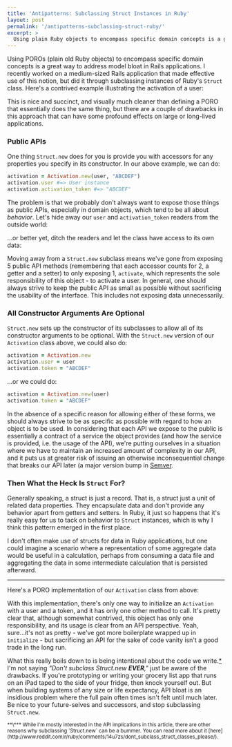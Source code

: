 ```yaml
---
title: 'Antipatterns: Subclassing Struct Instances in Ruby'
layout: post
permalink: '/antipatterns-subclassing-struct-ruby/'
excerpt: >
  Using plain Ruby objects to encompass specific domain concepts is a great way to address model bloat in Rails applications. I recently worked on a medium-sized Rails application that made effective use of this notion, but did it through subclassing instances of Ruby's Struct class. This makes for nicely succinct code, but introduces some insidious problems that are likely to creep up later.
---
```


Using POROs (plain old Ruby objects) to encompass specific domain concepts is a great way to address model bloat in Rails applications. I recently worked on a medium-sized Rails application that made effective use of this notion, but did it through subclassing instances of Ruby's `Struct` class. <!--\-->Here's a contrived example illustrating the activation of a user:

<script src="https://gist.github.com/jtrim/1e965728892b79de2de7.js"></script>

This is nice and succinct, and visually much cleaner than defining a PORO that essentially does the same thing, but there are a couple of drawbacks in this approach that can have some profound effects on large or long-lived applications.

### Public APIs

One thing `Struct.new` does for you is provide you with accessors for any properties you specify in its constructor. In our above example, we can do:

```ruby
activation = Activation.new(user, "ABCDEF")
activation.user #=> User instance
activation.activation_token #=> "ABCDEF"
```

The problem is that we probably don't always want to expose those things as public APIs, especially in domain objects, which tend to be all about *behavior*. Let's hide away our `user` and `activation_token` readers from the outside world:

<script src="https://gist.github.com/jtrim/be61023e1ad91050ba63.js"></script>

...or better yet, ditch the readers and let the class have access to its own data:

<script src="https://gist.github.com/jtrim/f4a430e619596e92535a.js"></script>

Moving away from a `Struct.new` subclass means we've gone from exposing 5 public API methods (remembering that each accessor counts for 2, a getter and a setter) to only exposing 1, `activate`, which represents the sole responsibility of this object - to activate a user. In general, one should always strive to keep the public API as small as possible without sacrificing the usability of the interface. This includes not exposing data unnecessarily.

### All Constructor Arguments Are Optional

`Struct.new` sets up the constructor of its subclasses to allow all of its constructor arguments to be optional. With the `Struct.new` version of our `Activation` class above, we could also do:

```ruby
activation = Activation.new
activation.user = user
activation.token = "ABCDEF"
```

...or we could do:

```ruby
activation = Activation.new(user)
activation.token = "ABCDEF"
```

In the absence of a specific reason for allowing either of these forms, we should always strive to be as specific as possible with regard to how an object is to be used. In considering that each API we expose to the public is essentially a contract of a service the object provides (and how the service is provided, i.e. the usage of the API), we're putting ourselves in a situation where we have to maintain an increased amount of complexity in our API, and it puts us at greater risk of issuing an otherwise inconsequential change that breaks our API later (a major version bump in [Semver](http://semver.org/).

### Then What the Heck Is `Struct` For?

Generally speaking, a struct is just a record. That is, a struct just a unit of related data properties. They encapsulate data and don't provide any behavior apart from getters and setters. In Ruby, it just so happens that it's really easy for us to tack on behavior to `Struct` instances, which is why I think this pattern emerged in the first place.

I don't often make use of structs for data in Ruby applications, but one could imagine a scenario where a representation of some aggregate data would be useful in a calculation, perhaps from consuming a data file and aggregating the data in some intermediate calculation that is persisted afterward.

---

Here's a PORO implementation of our `Activation` class from above:

<script src="https://gist.github.com/jtrim/dd6c5141ab5e89a386ad.js"></script>

With this implementation, there's only one way to initialize an `Activation` with a user and a token, and it has only one other method to call. It's pretty clear that, although somewhat contrived, this object has only one responsibility, and its usage is clear from an API perspective. Yeah, sure...it's not as pretty - we've got more boilerplate wrapped up in `initialize` - but sacrificing an API for the sake of code vanity isn't a good trade in the long run.

What this really boils down to is being intentional about the code we write.[\*](#footnote1) I'm not saying *"Don't subclass Struct.new **EVER**,"* just be aware of the drawbacks. If you're prototyping or writing your grocery list app that runs on an iPad taped to the side of your fridge, then knock yourself out. But when building systems of any size or life expectancy, API bloat is an insidious problem where the full pain often times isn't felt until much later. Be nice to your future-selves and successors, and stop subclassing `Struct.new`.

<small id="footnote1">
**\*** While I'm mostly interested in the API implications in this article, there are other reasons why subclassing `Struct.new` can be a bummer. You can read more about it [here](http://www.reddit.com/r/ruby/comments/14u7zs/dont_subclass_struct_classes_please/).
</small>
